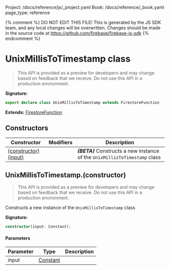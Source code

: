 Project: /docs/reference/js/_project.yaml
Book: /docs/reference/_book.yaml
page_type: reference

{% comment %}
DO NOT EDIT THIS FILE!
This is generated by the JS SDK team, and any local changes will be
overwritten. Changes should be made in the source code at
https://github.com/firebase/firebase-js-sdk
{% endcomment %}

# UnixMillisToTimestamp class
> This API is provided as a preview for developers and may change based on feedback that we receive. Do not use this API in a production environment.
> 


<b>Signature:</b>

```typescript
export declare class UnixMillisToTimestamp extends FirestoreFunction 
```
<b>Extends:</b> [FirestoreFunction](./firestore_.firestorefunction.md#firestorefunction_class)

## Constructors

|  Constructor | Modifiers | Description |
|  --- | --- | --- |
|  [(constructor)(input)](./firestore_.unixmillistotimestamp.md#unixmillistotimestampconstructor) |  | <b><i>(BETA)</i></b> Constructs a new instance of the <code>UnixMillisToTimestamp</code> class |

## UnixMillisToTimestamp.(constructor)

> This API is provided as a preview for developers and may change based on feedback that we receive. Do not use this API in a production environment.
> 

Constructs a new instance of the `UnixMillisToTimestamp` class

<b>Signature:</b>

```typescript
constructor(input: Constant);
```

#### Parameters

|  Parameter | Type | Description |
|  --- | --- | --- |
|  input | [Constant](./firestore_.constant.md#constant_class) |  |


